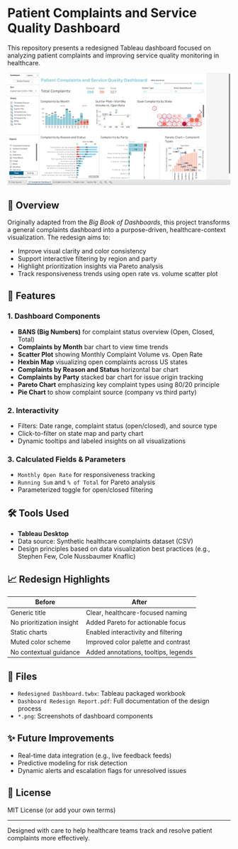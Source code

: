 # Patient Complaints and Service Quality Dashboard

This repository presents a redesigned Tableau dashboard focused on analyzing patient complaints and improving service quality monitoring in healthcare.

![Dashboard Preview](./Redesigned%20Dashboard.jpg)

## 📌 Overview

Originally adapted from the *Big Book of Dashboards*, this project transforms a general complaints dashboard into a purpose-driven, healthcare-context visualization. The redesign aims to:

- Improve visual clarity and color consistency
- Support interactive filtering by region and party
- Highlight prioritization insights via Pareto analysis
- Track responsiveness trends using open rate vs. volume scatter plot

## 🧩 Features

### 1. Dashboard Components
- **BANS (Big Numbers)** for complaint status overview (Open, Closed, Total)
- **Complaints by Month** bar chart to view time trends
- **Scatter Plot** showing Monthly Complaint Volume vs. Open Rate
- **Hexbin Map** visualizing open complaints across US states
- **Complaints by Reason and Status** horizontal bar chart
- **Complaints by Party** stacked bar chart for issue origin tracking
- **Pareto Chart** emphasizing key complaint types using 80/20 principle
- **Pie Chart** to show complaint source (company vs third party)

### 2. Interactivity
- Filters: Date range, complaint status (open/closed), and source type
- Click-to-filter on state map and party chart
- Dynamic tooltips and labeled insights on all visualizations

### 3. Calculated Fields & Parameters
- `Monthly Open Rate` for responsiveness tracking
- `Running Sum` and `% of Total` for Pareto analysis
- Parameterized toggle for open/closed filtering

## 🛠️ Tools Used

- **Tableau Desktop**
- Data source: Synthetic healthcare complaints dataset (CSV)
- Design principles based on data visualization best practices (e.g., Stephen Few, Cole Nussbaumer Knaflic)

## 📈 Redesign Highlights

| Before | After |
|--------|-------|
| Generic title | Clear, healthcare-focused naming |
| No prioritization insight | Added Pareto for actionable focus |
| Static charts | Enabled interactivity and filtering |
| Muted color scheme | Improved color palette and contrast |
| No contextual guidance | Added annotations, tooltips, legends |

## 📁 Files

- `Redesigned Dashboard.twbx`: Tableau packaged workbook
- `Dashboard Redesign Report.pdf`: Full documentation of the design process
- `*.png`: Screenshots of dashboard components

## ✨ Future Improvements

- Real-time data integration (e.g., live feedback feeds)
- Predictive modeling for risk detection
- Dynamic alerts and escalation flags for unresolved issues

## 📄 License

MIT License (or add your own terms)

---

Designed with care to help healthcare teams track and resolve patient complaints more effectively.
